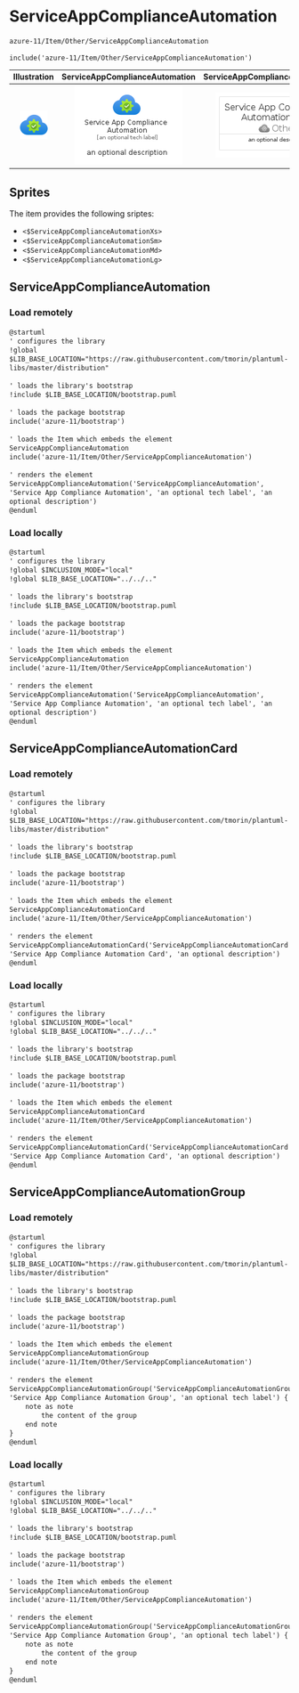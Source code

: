 # ServiceAppComplianceAutomation


```text
azure-11/Item/Other/ServiceAppComplianceAutomation
```

```text
include('azure-11/Item/Other/ServiceAppComplianceAutomation')
```



| Illustration | ServiceAppComplianceAutomation | ServiceAppComplianceAutomationCard | ServiceAppComplianceAutomationGroup |
| :---: | :---: | :---: | :---: |
| ![illustration for Illustration](../../../azure-11/Item/Other/ServiceAppComplianceAutomation.png) | ![illustration for ServiceAppComplianceAutomation](../../../azure-11/Item/Other/ServiceAppComplianceAutomation.Local.png) | ![illustration for ServiceAppComplianceAutomationCard](../../../azure-11/Item/Other/ServiceAppComplianceAutomationCard.Local.png) | ![illustration for ServiceAppComplianceAutomationGroup](../../../azure-11/Item/Other/ServiceAppComplianceAutomationGroup.Local.png) |



## Sprites
The item provides the following sriptes:

- `<$ServiceAppComplianceAutomationXs>`
- `<$ServiceAppComplianceAutomationSm>`
- `<$ServiceAppComplianceAutomationMd>`
- `<$ServiceAppComplianceAutomationLg>`





## ServiceAppComplianceAutomation

### Load remotely
```plantuml
@startuml
' configures the library
!global $LIB_BASE_LOCATION="https://raw.githubusercontent.com/tmorin/plantuml-libs/master/distribution"

' loads the library's bootstrap
!include $LIB_BASE_LOCATION/bootstrap.puml

' loads the package bootstrap
include('azure-11/bootstrap')

' loads the Item which embeds the element ServiceAppComplianceAutomation
include('azure-11/Item/Other/ServiceAppComplianceAutomation')

' renders the element
ServiceAppComplianceAutomation('ServiceAppComplianceAutomation', 'Service App Compliance Automation', 'an optional tech label', 'an optional description')
@enduml
```

### Load locally
```plantuml
@startuml
' configures the library
!global $INCLUSION_MODE="local"
!global $LIB_BASE_LOCATION="../../.."

' loads the library's bootstrap
!include $LIB_BASE_LOCATION/bootstrap.puml

' loads the package bootstrap
include('azure-11/bootstrap')

' loads the Item which embeds the element ServiceAppComplianceAutomation
include('azure-11/Item/Other/ServiceAppComplianceAutomation')

' renders the element
ServiceAppComplianceAutomation('ServiceAppComplianceAutomation', 'Service App Compliance Automation', 'an optional tech label', 'an optional description')
@enduml
```

## ServiceAppComplianceAutomationCard

### Load remotely
```plantuml
@startuml
' configures the library
!global $LIB_BASE_LOCATION="https://raw.githubusercontent.com/tmorin/plantuml-libs/master/distribution"

' loads the library's bootstrap
!include $LIB_BASE_LOCATION/bootstrap.puml

' loads the package bootstrap
include('azure-11/bootstrap')

' loads the Item which embeds the element ServiceAppComplianceAutomationCard
include('azure-11/Item/Other/ServiceAppComplianceAutomation')

' renders the element
ServiceAppComplianceAutomationCard('ServiceAppComplianceAutomationCard', 'Service App Compliance Automation Card', 'an optional description')
@enduml
```

### Load locally
```plantuml
@startuml
' configures the library
!global $INCLUSION_MODE="local"
!global $LIB_BASE_LOCATION="../../.."

' loads the library's bootstrap
!include $LIB_BASE_LOCATION/bootstrap.puml

' loads the package bootstrap
include('azure-11/bootstrap')

' loads the Item which embeds the element ServiceAppComplianceAutomationCard
include('azure-11/Item/Other/ServiceAppComplianceAutomation')

' renders the element
ServiceAppComplianceAutomationCard('ServiceAppComplianceAutomationCard', 'Service App Compliance Automation Card', 'an optional description')
@enduml
```

## ServiceAppComplianceAutomationGroup

### Load remotely
```plantuml
@startuml
' configures the library
!global $LIB_BASE_LOCATION="https://raw.githubusercontent.com/tmorin/plantuml-libs/master/distribution"

' loads the library's bootstrap
!include $LIB_BASE_LOCATION/bootstrap.puml

' loads the package bootstrap
include('azure-11/bootstrap')

' loads the Item which embeds the element ServiceAppComplianceAutomationGroup
include('azure-11/Item/Other/ServiceAppComplianceAutomation')

' renders the element
ServiceAppComplianceAutomationGroup('ServiceAppComplianceAutomationGroup', 'Service App Compliance Automation Group', 'an optional tech label') {
    note as note
        the content of the group
    end note
}
@enduml
```

### Load locally
```plantuml
@startuml
' configures the library
!global $INCLUSION_MODE="local"
!global $LIB_BASE_LOCATION="../../.."

' loads the library's bootstrap
!include $LIB_BASE_LOCATION/bootstrap.puml

' loads the package bootstrap
include('azure-11/bootstrap')

' loads the Item which embeds the element ServiceAppComplianceAutomationGroup
include('azure-11/Item/Other/ServiceAppComplianceAutomation')

' renders the element
ServiceAppComplianceAutomationGroup('ServiceAppComplianceAutomationGroup', 'Service App Compliance Automation Group', 'an optional tech label') {
    note as note
        the content of the group
    end note
}
@enduml
```

